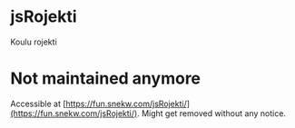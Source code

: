 # jsRojekti
Koulu rojekti

# Not maintained anymore
Accessible at [https://fun.snekw.com/jsRojekti/](https://fun.snekw.com/jsRojekti/). Might get removed without any notice.
